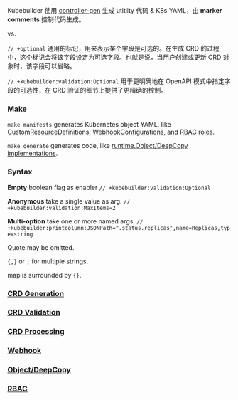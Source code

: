 Kubebuilder 使用 [controller-gen](https://book.kubebuilder.io/reference/controller-gen) 生成 utitlity 代码 & K8s YAML，由 **marker comments** 控制代码生成。

vs.

`// +optional` 通用的标记，用来表示某个字段是可选的。在生成 CRD 的过程中，这个标记会将该字段设定为可选字段。也就是说，当用户创建或更新 CRD 对象时，该字段可以省略。

`// +kubebuilder:validation:Optional` 用于更明确地在 OpenAPI 模式中指定字段的可选性，在 CRD 验证的细节上提供了更精确的控制。

### Make

`make manifests` generates Kubernetes object YAML, like [CustomResourceDefinitions](https://book.kubebuilder.io/reference/markers/crd), [WebhookConfigurations](https://book.kubebuilder.io/reference/markers/webhook), and [RBAC roles](https://book.kubebuilder.io/reference/markers/rbac).

`make generate` generates code, like [runtime.Object/DeepCopy implementations](https://book.kubebuilder.io/reference/markers/object).

### Syntax

**Empty** boolean flag as enabler `// +kubebuilder:validation:Optional`

**Anonymous** take a single value as arg. `// +kubebuilder:validation:MaxItems=2`

**Multi-option** take one or more named args. `// +kubebuilder:printcolumn:JSONPath=".status.replicas",name=Replicas,type=string`

Quote may be omitted.

`{,}` or `;` for multiple strings.

map is surrounded by `{}`.

### [CRD Generation](https://book.kubebuilder.io/reference/markers/crd)

### [CRD Validation](https://book.kubebuilder.io/reference/markers/crd-validation#crd-validation)

### [CRD Processing](https://book.kubebuilder.io/reference/markers/crd-processing#crd-processing)

### [Webhook](https://book.kubebuilder.io/reference/markers/webhook#webhook)

### [Object/DeepCopy](https://book.kubebuilder.io/reference/markers/object#objectdeepcopy)

### [RBAC](https://book.kubebuilder.io/reference/markers/rbac#rbac)